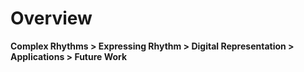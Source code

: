 # Overview

__Complex Rhythms > Expressing Rhythm > Digital Representation > Applications > Future Work__
